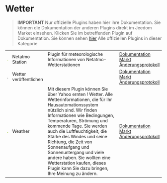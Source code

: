 
# Wetter


>**IMPORTANT**
>Nur offizielle Plugins haben hier ihre Dokumentation. Sie können die Dokumentation der anderen Plugins direkt im Jeedom Market einsehen. Klicken Sie im betreffenden Plugin auf Dokumentation.
>Sie können sehen [hier](https://market.jeedom.com/index.php?v=d&p=market&type=plugin&categorie=weather) Alle offiziellen Plugins in dieser Kategorie


| | | | |
|--- | --- | --- | ---|
|<img src="netatmoWeather/netatmoWeather_icon.png" class="pluginLogo" width="100" />|Netatmo Station|Plugin für meteorologische Informationen von Netatmo-Wetterstationen|[Dokumentation](netatmoWeather/index.md)<br/>[Markt](https://market.jeedom.com/index.php?v=d&p=market_display&id=133)<br/>[Änderungsprotokoll](netatmoWeather/changelog.md)|
|<img src="publiemeteo/publiemeteo_icon.png" class="pluginLogo" width="100" />|Wetter veröffentlichen||[Dokumentation](publiemeteo/index.md)<br/>[Markt](https://market.jeedom.com/index.php?v=d&p=market_display&id=2318)<br/>[Änderungsprotokoll](publiemeteo/changelog.md)|
|<img src="weather/weather_icon.png" class="pluginLogo" width="100" />|Weather|Mit diesem Plugin können Sie über Yahoo ernten ! Wetter. Alle Wetterinformationen, die für Ihr Hausautomationssystem nützlich sind. Wir finden Informationen wie Bedingungen, Temperaturen, Strömung und kommende Tage. Sie werden auch die Luftfeuchtigkeit, die Stärke des Windes und seine Richtung, die Zeit von Sonnenaufgang und Sonnenuntergang und viele andere haben. Sie wollten eine Wetterstation kaufen, dieses Plugin kann Sie dazu bringen, Ihre Meinung zu ändern.|[Dokumentation](weather/index.md)<br/>[Markt](https://market.jeedom.com/index.php?v=d&p=market_display&id=7)<br/>[Änderungsprotokoll](weather/changelog.md)|
